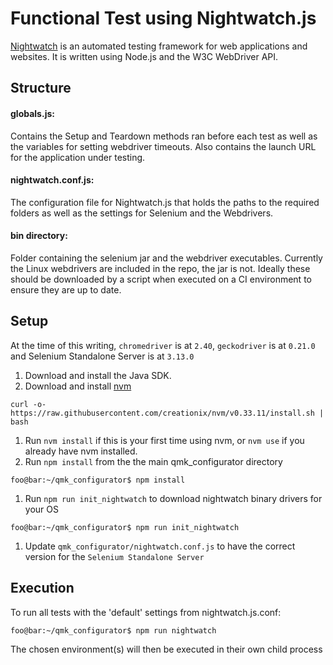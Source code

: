 # Functional Test using Nightwatch.js

[Nightwatch](http://nightwatchjs.org/) is an automated testing framework for web applications and websites. It is written using Node.js and the W3C WebDriver API.

## Structure

#### globals.js:
Contains the Setup and Teardown methods ran before each test as well as the variables for setting webdriver timeouts.
Also contains the launch URL for the application under testing.

#### nightwatch.conf.js:
The configuration file for Nightwatch.js that holds the paths to the required folders
as well as the settings for Selenium and the Webdrivers.

#### bin directory:
Folder containing the selenium jar and the webdriver executables. Currently the Linux webdrivers are included in the repo, the jar is not.
Ideally these should be downloaded by a script when executed on a CI environment to ensure they are up to date.

## Setup

At the time of this writing, `chromedriver` is at `2.40`, `geckodriver` is at `0.21.0` and Selenium Standalone Server is at `3.13.0`

1. Download and install the Java SDK.
1. Download and install [nvm](https://github.com/creationix/nvm)
  ```console
  curl -o- https://raw.githubusercontent.com/creationix/nvm/v0.33.11/install.sh | bash
  ```
1. Run `nvm install` if this is your first time using nvm, or `nvm use` if you already have nvm installed.
1. Run `npm install`  from the the main qmk_configurator directory
  ```console
  foo@bar:~/qmk_configurator$ npm install
  ```
1. Run `npm run init_nightwatch` to download nightwatch binary drivers for your OS
  ```console
  foo@bar:~/qmk_configurator$ npm run init_nightwatch
  ```
1. Update `qmk_configurator/nightwatch.conf.js` to have the correct version for the `Selenium Standalone Server`

## Execution

To run all tests with the 'default' settings from nightwatch.js.conf:

```console
foo@bar:~/qmk_configurator$ npm run nightwatch
```

The chosen environment(s) will then be executed in their own child process

